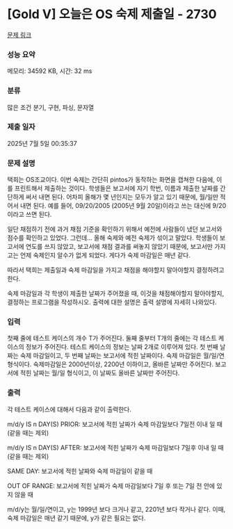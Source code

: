 # [Gold V] 오늘은 OS 숙제 제출일 - 2730 

[문제 링크](https://www.acmicpc.net/problem/2730) 

### 성능 요약

메모리: 34592 KB, 시간: 32 ms

### 분류

많은 조건 분기, 구현, 파싱, 문자열

### 제출 일자

2025년 7월 5일 00:35:37

### 문제 설명

<p>택희는 OS조교이다. 이번 숙제는 간단히 pintos가 동작하는 화면을 캡쳐한 다음에, 이를 프린트해서 제출하는 것이다. 학생들은 보고서에 자기 학번, 이름과 제출한 날짜를 간단하게 써서 내면 된다. 어차피 올해가 몇 년인지는 모두가 알고 있기 때문에, 월/일만 적어서 내면 된다. 예를 들어, 09/20/2005 (2005년 9월 20일)이라고 쓰는 대신에 9/20이라고 쓰면 된다.</p>

<p>일단 채점하기 전에 과거 채점 기준을 확인하기 위해서 예전에 사람들이 냈던 보고서와 점수를 확인하고 있었다. 그런데... 올해 숙제와 예전 숙제가 섞이고 말았다. 학생들이 보고서에 연도를 쓰지 않았고, 보고서에 채점 결과를 써놓지 않았기 때문에, 보고서만 가지고는 언제 숙제인지 알수가 없게 되었다. 게다가 숙제 마감일은 매년 같다.</p>

<p>따라서 택희는 제출일과 숙제 마감일을 가지고 채점을 해야할지 말아야할지 결정하려고 한다.</p>

<p>숙제 마감일과 각 학생이 제출한 날짜가 주어졌을 때, 이것을 채점해야할지 말아야할지, 결정하는 프로그램을 작성하시오. 출력에 대한 설명은 출력 설명에 자세히 나와있다.</p>

### 입력 

 <p>첫째 줄에 테스트 케이스의 개수 T가 주어진다. 둘째 줄부터 T개의 줄에는 각 테스트 케이스의 정보가 주어진다. 테스트 케이스의 정보는 날짜 2개로 이루어져 있다. 첫 번째 날짜는 숙제 마감일이고, 두 번째 날짜는 보고서에 적힌 날짜이다. 숙제 마감일은 월/일/연 형식이다. 숙제마감일은 2000년이상, 2200년 이하이고, 올바른 날짜만 주어진다.  보고서에 적힌 날짜는 월/일 형식이고, 이 날짜도 올바른 날짜만 주어진다.</p>

### 출력 

 <p>각 테스트 케이스에 대해서 다음과 같이 출력한다.</p>

<p>m/d/y IS n DAY(S) PRIOR: 보고서에 적힌 날짜가 숙제 마감일보다 7일전 이내 일 때 (같을 때는 제외)</p>

<p>m/d/y IS n DAY(S) AFTER: 보고서에 적힌 날짜가 숙제 마감일보다 7일후 이내 일 때 (같을 때는 제외)</p>

<p>SAME DAY: 보고서에 적힌 날짜와 숙제 마감일이 같을 때</p>

<p>OUT OF RANGE: 보고서에 적힌 날짜가 숙제 마감일보다 7일 후 또는 7일 전 안에 있지 않을 때</p>

<p>m/d/y는 월/일/연이고, y는 1999년 보다 크거나 같고, 2201년 보다 작거나 같다. 이때, 숙제 마감일은 매년 같기 때문에, y가 같은 필요는 없다.</p>

